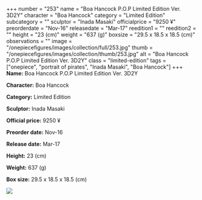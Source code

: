 +++
number = "253"
name = "Boa Hancock P.O.P Limited Edition Ver. 3D2Y"
character = "Boa Hancock"
category = "Limited Edition"
subcategory = ""
sculptor = "Inada Masaki"
officialprice = "9250 ¥"
preorderdate = "Nov-16"
releasedate = "Mar-17"
reedition1 = ""
reedition2 = ""
height = "23 (cm)"
weight = "637 (g)"
boxsize = "29.5 x 18.5 x 18.5 (cm)"
observations = ""
image = "/onepiecefigures/images/collection/full/253.jpg"
thumb = "/onepiecefigures/images/collection/thumb/253.jpg"
alt = "Boa Hancock P.O.P Limited Edition Ver. 3D2Y"
class = "limited-edition"
tags = ["onepiece", "portrait of pirates", "Inada Masaki", "Boa Hancock"]
+++
**Name:** Boa Hancock P.O.P Limited Edition Ver. 3D2Y

**Character:** Boa Hancock

**Category:** Limited Edition 

**Sculptor:** Inada Masaki

**Official price:** 9250 ¥

**Preorder date:** Nov-16

**Release date:** Mar-17

**Height:** 23 (cm)

**Weight:** 637 (g)

**Box size:** 29.5 x 18.5 x 18.5 (cm)

<img src="/onepiecefigures/images/collection/thumb/253.jpg">